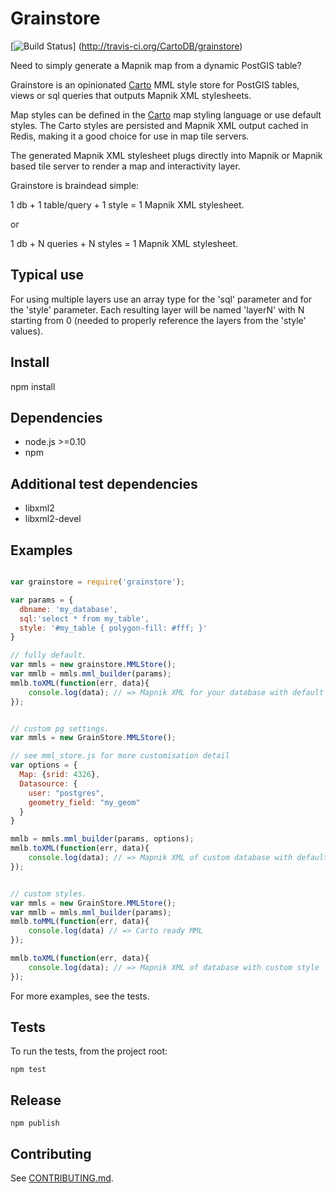 Grainstore
===========

[![Build Status](http://travis-ci.org/CartoDB/grainstore.png)]
(http://travis-ci.org/CartoDB/grainstore)

Need to simply generate a Mapnik map from a dynamic PostGIS table?

Grainstore is an opinionated [Carto](https://github.com/mapbox/carto)
MML style store for PostGIS tables, views or sql queries that outputs
Mapnik XML stylesheets.

Map styles can be defined in the [Carto](https://github.com/mapbox/carto)
map styling language or use default styles. The Carto styles are persisted
and Mapnik XML output cached in Redis, making it a good choice for use
in map tile servers.

The generated Mapnik XML stylesheet plugs directly into Mapnik or Mapnik
based tile server to render a map and interactivity layer.

Grainstore is braindead simple:

 1 db + 1 table/query + 1 style =  1 Mapnik XML stylesheet.

or

 1 db + N queries + N styles =  1 Mapnik XML stylesheet.


Typical use
-----------
For using multiple layers use an array type for the 'sql' parameter and
for the 'style' parameter. Each resulting layer will be named 'layerN'
with N starting from 0 (needed to  properly reference the layers from
the 'style' values).


Install
--------
npm install


Dependencies
------------
* node.js >=0.10
* npm


Additional test dependencies
-----------------------------
* libxml2 
* libxml2-devel


Examples
---------

```javascript

var grainstore = require('grainstore');

var params = {
  dbname: 'my_database',
  sql:'select * from my_table',
  style: '#my_table { polygon-fill: #fff; }'
}

// fully default.
var mmls = new grainstore.MMLStore();
var mmlb = mmls.mml_builder(params);
mmlb.toXML(function(err, data){
    console.log(data); // => Mapnik XML for your database with default styles
});


// custom pg settings.
var mmls = new GrainStore.MMLStore();

// see mml_store.js for more customisation detail 
var options = {
  Map: {srid: 4326},
  Datasource: {
    user: "postgres",
    geometry_field: "my_geom"
  }   
}

mmlb = mmls.mml_builder(params, options);
mmlb.toXML(function(err, data){
    console.log(data); // => Mapnik XML of custom database with default style
});


// custom styles.
var mmls = new GrainStore.MMLStore();
var mmlb = mmls.mml_builder(params);
mmlb.toMML(function(err, data){
    console.log(data) // => Carto ready MML
});

mmlb.toXML(function(err, data){
    console.log(data); // => Mapnik XML of database with custom style
});
```

For more examples, see the tests.


Tests
-----
To run the tests, from the project root:

```
npm test
```


Release
-------

```
npm publish
```

Contributing
------------

See [CONTRIBUTING.md](CONTRIBUTING.md).

